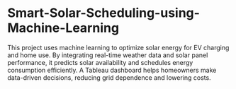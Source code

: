 # Smart-Solar-Scheduling-using-Machine-Learning
This project uses machine learning to optimize solar energy for EV charging and home use. By integrating real-time weather data and solar panel performance, it predicts solar availability and schedules energy consumption efficiently. A Tableau dashboard helps homeowners make data-driven decisions, reducing grid dependence and lowering costs.
